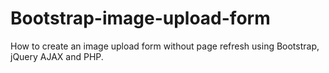 # Bootstrap-image-upload-form
How to create an image upload form without page refresh using Bootstrap, jQuery AJAX and PHP.
